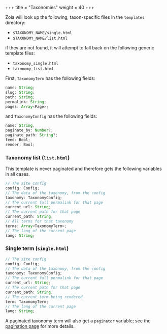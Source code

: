 +++
title = "Taxonomies"
weight = 40
+++

Zola will look up the following, taxon-specific files in the `templates` directory:

- `$TAXONOMY_NAME/single.html`
- `$TAXONOMY_NAME/list.html`

if they are not found, it will attempt to fall back on the following generic template files:
- `taxonomy_single.html`
- `taxonomy_list.html`

First, `TaxonomyTerm` has the following fields:

```ts
name: String;
slug: String;
path: String;
permalink: String;
pages: Array<Page>;
```

and `TaxonomyConfig` has the following fields:

```ts
name: String,
paginate_by: Number?;
paginate_path: String?;
feed: Bool;
render: Bool;
```


### Taxonomy list (`list.html`)

This template is never paginated and therefore gets the following variables in all cases.

```ts
// The site config
config: Config;
// The data of the taxonomy, from the config
taxonomy: TaxonomyConfig;
// The current full permalink for that page
current_url: String;
// The current path for that page
current_path: String;
// All terms for that taxonomy
terms: Array<TaxonomyTerm>;
// The lang of the current page
lang: String;
```


### Single term (`single.html`)
```ts
// The site config
config: Config;
// The data of the taxonomy, from the config
taxonomy: TaxonomyConfig;
// The current full permalink for that page
current_url: String;
// The current path for that page
current_path: String;
// The current term being rendered
term: TaxonomyTerm;
// The lang of the current page
lang: String;
```

A paginated taxonomy term will also get a `paginator` variable; see the
[pagination page](@/documentation/templates/pagination.md) for more details.
